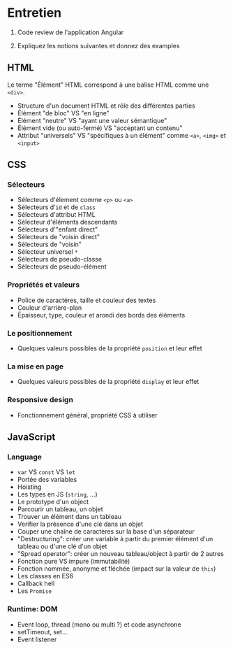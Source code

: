 # Entretien

1. Code review de l'application Angular

2. Expliquez les notions suivantes et donnez des examples

## HTML

Le terme "Élément" HTML correspond à une balise HTML comme une `<div>`.

- Structure d'un document HTML et rôle des différentes parties
- Élément "de bloc" VS "en ligne"
- Élément "neutre" VS "ayant une valeur sémantique"
- Élément vide (ou auto-fermé) VS "acceptant un contenu"
- Attribut "universels" VS "spécifiques à un élément" comme `<a>`, `<img>` et `<input>`

## CSS

### Sélecteurs

- Sélecteurs d'élement comme `<p>` ou `<a>`
- Sélecteurs d'`id` et de `class`
- Sélecteurs d'attribut HTML
- Sélecteur d'éléments descendants
- Sélecteurs d'"enfant direct"
- Sélecteurs de "voisin direct"
- Sélecteurs de "voisin"
- Sélecteur universel `*`
- Sélecteurs de pseudo-classe
- Sélecteurs de pseudo-élément

### Propriétés et valeurs

- Police de caractères, taille et couleur des textes
- Couleur d'arrière-plan
- Épaisseur, type, couleur et arondi des bords des éléments

### Le positionnement

- Quelques valeurs possibles de la propriété `position` et leur effet

### La mise en page

- Quelques valeurs possibles de la propriété `display` et leur effet

### Responsive design

- Fonctionnement général, propriété CSS à utiliser

## JavaScript

### Language

- `var` VS `const` VS `let`
- Portée des variables
- Hoisting
- Les types en JS (`string`, ...)
- Le prototype d'un object
- Parcourir un tableau, un objet
- Trouver un élément dans un tableau
- Verifier la présence d'une clé dans un objet
- Couper une chaîne de caractères sur la base d'un séparateur
- "Destructuring": créer une variable à partir du premier élément d'un tableau ou d'une clé d'un objet
- "Spread operator": créer un nouveau tableau/object à partir de 2 autres
- Fonction pure VS impure (immutabilité)
- Fonction nommée, anonyme et fléchée (impact sur la valeur de `this`)
- Les classes en ES6
- Callback hell
- Les `Promise`

### Runtime: DOM

- Event loop, thread (mono ou multi ?) et code asynchrone
- setTimeout, set...
- Event listener

